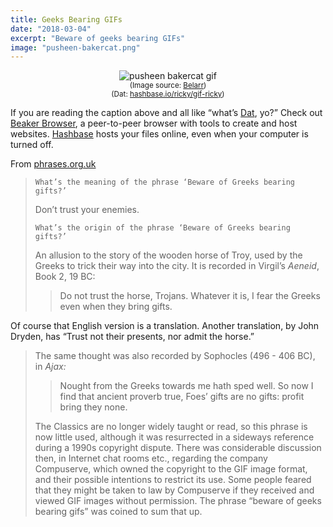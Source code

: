 ```yaml
---
title: Geeks Bearing GIFs
date: "2018-03-04"
excerpt: "Beware of geeks bearing GIFs"
image: "pusheen-bakercat.png"
---
```


<figure style="text-align: center">
  <span  style="display: block; margin: 0 auto">
    <img src="https://gif-ricky.hashbase.io/pusheen-bakercat.gif "
      alt="pusheen bakercat gif" />
  </span>
<figcaption>
<small>(Image source: <a href="https://belarr.com/bakercat/">Belarr</a>)</small><br />
<small>(Dat: <a href="https://hashbase.io/ricky/gif-ricky">hashbase.io/ricky/gif-ricky</a>)</small><br />
</figcaption>
</figure>

If you are reading the caption above and all like “what’s [Dat](https://datproject.org/), yo?” Check out [Beaker&nbsp;Browser](https://beakerbrowser.com/), a peer-to-peer browser with tools to create and host websites. [Hashbase](https://hashbase.io/) hosts your files online, even when your computer is turned&nbsp;off.

From [phrases.org.uk](https://www.phrases.org.uk/meanings/beware-of-greeks-bearing-gifts.html)

> `What’s the meaning of the phrase ‘Beware of Greeks bearing gifts?’`
>
> Don’t trust your&nbsp;enemies.
>
> `What’s the origin of the phrase ‘Beware of Greeks bearing gifts?’`
>
> An allusion to the story of the wooden horse of Troy, used by the Greeks to trick their way into the city. It is recorded in Virgil’s *Aeneid*, Book 2, 19&nbsp;BC:
>
> > Do not trust the horse, Trojans. Whatever it is, I fear the Greeks even when they bring&nbsp;gifts.
>
Of course that English version is a translation. Another translation, by John Dryden, has “Trust not their presents, nor admit the&nbsp;horse.”
>
> The same thought was also recorded by Sophocles (496 - 406 BC), in&nbsp;*Ajax:*
>
> > Nought from the Greeks towards me hath sped well.
> > So now I find that ancient proverb true,
> > Foes’ gifts are no gifts: profit bring they&nbsp;none.
>
> The Classics are no longer widely taught or read, so this phrase is now little used, although it was resurrected in a sideways reference during a 1990s copyright dispute. There was considerable discussion then, in Internet chat rooms etc., regarding the company Compuserve, which owned the copyright to the GIF image format, and their possible intentions to restrict its use. Some people feared that they might be taken to law by Compuserve if they received and viewed GIF images without permission. The phrase “beware of geeks bearing gifs” was coined to sum that&nbsp;up.
